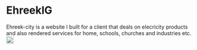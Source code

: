 # EhreekIG
Ehreek-city is a website I built for a client that deals on elecricity products and also rendered services for home, schools, churches and industries etc.
<img src="![BreakFast](https://user-images.githubusercontent.com/79265330/205948249-247e245a-6e7a-467e-81dd-fe70480b24be.png)" height="20vh">
<!-- ![BreakFast](https://user-images.githubusercontent.com/79265330/205948886-1304360a-dbdb-45f1-96a9-ef2e3d4ed192.png) -->
